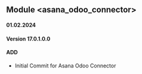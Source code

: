 ## Module <asana_odoo_connector>

#### 01.02.2024
#### Version 17.0.1.0.0
#### ADD

- Initial Commit for Asana Odoo Connector
